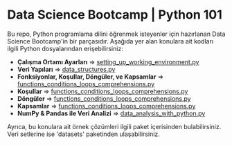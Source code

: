 # Data Science Bootcamp | Python 101

Bu repo, Python programlama dilini öğrenmek isteyenler için hazırlanan Data Science Bootcamp'in bir parçasıdır. Aşağıda
yer alan konulara ait kodları ilgili Python dosyalarından erişebilirsiniz:

- **Çalışma Ortamı Ayarları** => [setting_up_working_environment.py](setting_up_working_environment.py)
- **Veri Yapıları** => [data_structures.py](data_structures.py)
- **Fonksiyonlar, Koşullar, Döngüler, ve Kapsamlar** => [functions_conditions_loops_comprehensions.py](functions_conditions_loops_comprehensions.py)
- **Koşullar** => [functions_conditions_loops_comprehensions.py](functions_conditions_loops_comprehensions.py)
- **Döngüler** => [functions_conditions_loops_comprehensions.py](functions_conditions_loops_comprehensions.py)
- **Kapsamlar** => [functions_conditions_loops_comprehensions.py](functions_conditions_loops_comprehensions.py)
- **NumPy & Pandas ile Veri Analizi** => [data_analysis_with_python.py](data_analysis_with_python.py)

Ayrıca, bu konulara ait örnek çözümleri ilgili paket içerisinden bulabilirsiniz. Veri setlerine ise 'datasets'
paketinden ulaşabilirsiniz.
